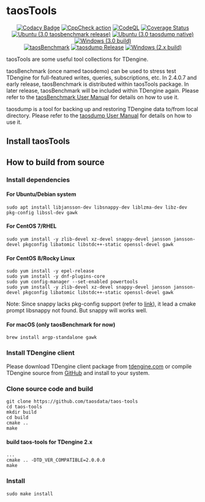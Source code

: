# taosTools

<div align="center">
<p>

[![Codacy Badge](https://app.codacy.com/project/badge/Grade/fe218d3468cb4c70af8320458d6c72a6)](https://www.codacy.com/gh/taosdata/taos-tools/dashboard?utm_source=github.com&amp;utm_medium=referral&amp;utm_content=taosdata/taos-tools&amp;utm_campaign=Badge_Grade)
[![CppCheck action](https://github.com/taosdata/taos-tools/actions/workflows/cppcheck.yml/badge.svg?branch=develop)](https://github.com/taosdata/taos-tools/actions/workflows/cppcheck.yml) [![CodeQL](https://github.com/taosdata/taos-tools/actions/workflows/codeql.yml/badge.svg)](https://github.com/taosdata/taos-tools/actions/workflows/codeql.yml) [![Coverage Status](https://coveralls.io/repos/github/taosdata/taos-tools/badge.svg?branch=develop)](https://coveralls.io/github/taosdata/taos-tools?branch=develop)
<br />
[![Ubuntu (3.0 taosbenchmark release)](https://github.com/taosdata/taos-tools/actions/workflows/3.0-taosBenchmark-release.yml/badge.svg)](https://github.com/taosdata/taos-tools/actions/workflows/3.0-taosBenchmark-release.yml) [![Ubuntu (3.0 taosdump native)](https://github.com/taosdata/taos-tools/actions/workflows/3.0-taosdump-release.yml/badge.svg)](https://github.com/taosdata/taos-tools/actions/workflows/3.0-taosdump-release.yml) [![Windows (3.0 build)](https://github.com/taosdata/taos-tools/actions/workflows/windows-build-for3.0.yml/badge.svg)](https://github.com/taosdata/taos-tools/actions/workflows/windows-build-for3.0.yml)
<br />
[![taosBenchmark](https://github.com/taosdata/taos-tools/actions/workflows/ci-taosBenchmark-release.yml/badge.svg)](https://github.com/taosdata/taos-tools/actions/workflows/ci-taosBenchmark-release.yml) [![taosdump Release](https://github.com/taosdata/taos-tools/actions/workflows/ci-taosdump-release.yml/badge.svg)](https://github.com/taosdata/taos-tools/actions/workflows/ci-taosdump-release.yml) [![Windows (2.x build)](https://github.com/taosdata/taos-tools/actions/workflows/windows-build-for2.0.yml/badge.svg)](https://github.com/taosdata/taos-tools/actions/workflows/windows-build-for2.0.yml)

</p>
</div>

taosTools are some useful tool collections for TDengine.

taosBenchmark (once named taosdemo) can be used to stress test TDengine
for full-featured writes, queries, subscriptions, etc. In 2.4.0.7 and early release, taosBenchmark is distributed within taosTools package. In later release, taosBenchmark will be included within TDengine again. Please refer to
the [taosBenchmark User Manual](https://docs.tdengine.com/reference/taosbenchmark)
for details on how to use it.

taosdump is a tool for backing up and restoring TDengine data to/from local directory.
Please refer to the [taosdump User Manual](https://docs.tdengine.com/reference/taosdump)
for details on how to use it.

## Install taosTools

## How to build from source

### Install dependencies

#### For Ubuntu/Debian system

```shell
sudo apt install libjansson-dev libsnappy-dev liblzma-dev libz-dev pkg-config libssl-dev gawk
```

#### For CentOS 7/RHEL

```shell
sudo yum install -y zlib-devel xz-devel snappy-devel jansson jansson-devel pkgconfig libatomic libstdc++-static openssl-devel gawk
```

#### For CentOS 8/Rocky Linux

```shell
sudo yum install -y epel-release
sudo yum install -y dnf-plugins-core
sudo yum config-manager --set-enabled powertools
sudo yum install -y zlib-devel xz-devel snappy-devel jansson jansson-devel pkgconfig libatomic libstdc++-static openssl-devel gawk
```

Note: Since snappy lacks pkg-config support (refer to [link](https://github.com/google/snappy/pull/86)),
it lead a cmake prompt libsnappy not found. But snappy will works well.

#### For macOS (only taosBenchmark for now)

```shell
brew install argp-standalone gawk
```

### Install TDengine client

Please download TDengine client package from [tdengine.com](https://www.tdengine.com/cn/all-downloads/)
or compile TDengine source from [GitHub](github.com/taosdata/TDengine)
and install to your system.

### Clone source code and build

```shell
git clone https://github.com/taosdata/taos-tools
cd taos-tools
mkdir build
cd build
cmake ..
make
```

#### build taos-tools for TDengine 2.x

```shell
...
cmake .. -DTD_VER_COMPATIBLE=2.0.0.0
make
```

### Install

```shell
sudo make install
```
